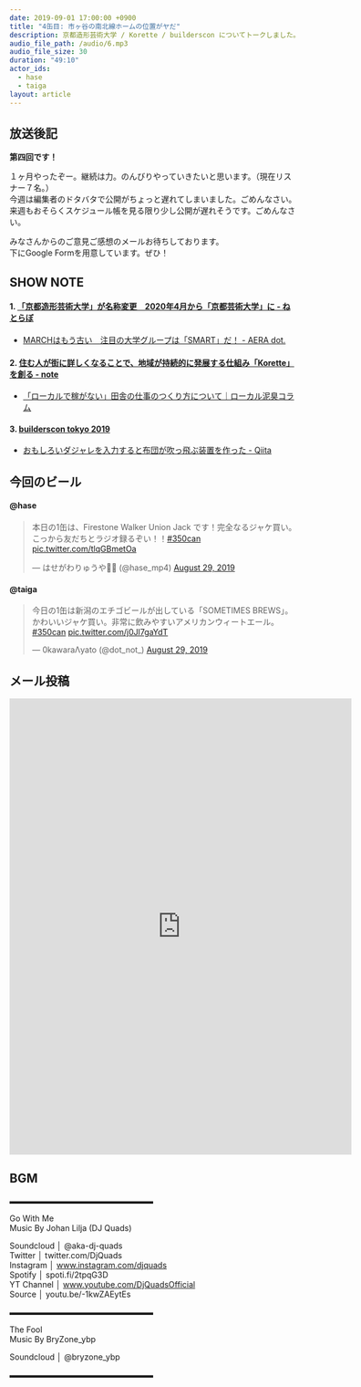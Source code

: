 ```yaml
---
date: 2019-09-01 17:00:00 +0900
title: "4缶目: 市ヶ谷の南北線ホームの位置がヤだ"
description: 京都造形芸術大学 / Korette / builderscon についてトークしました。
audio_file_path: /audio/6.mp3
audio_file_size: 30
duration: "49:10"
actor_ids:
  - hase
  - taiga
layout: article
---
```


## 放送後記

__第四回です！__

１ヶ月やったぞー。継続は力。のんびりやっていきたいと思います。（現在リスナー７名。）  
今週は編集者のドタバタで公開がちょっと遅れてしまいました。ごめんなさい。  
来週もおそらくスケジュール帳を見る限り少し公開が遅れそうです。ごめんなさい。  

みなさんからのご意見ご感想のメールお待ちしております。  
下にGoogle Formを用意しています。ぜひ！

## SHOW NOTE

#### 1. [「京都造形芸術大学」が名称変更　2020年4月から「京都芸術大学」に - ねとらぼ](https://nlab.itmedia.co.jp/nl/articles/1908/28/news096.html)

- [MARCHはもう古い　注目の大学グループは「SMART」だ！ - AERA dot.](https://dot.asahi.com/wa/2018122800019.html)

#### 2. [住む人が街に詳しくなることで、地域が持続的に発展する仕組み「Korette」を創る - note](https://note.mu/hrz31/n/nec72fdedc08a)

- [「ローカルで稼がない」田舎の仕事のつくり方について｜ローカル泥臭コラム](https://www.e-aidem.com/ch/jimocoro/entry/dorokusa01)

#### 3. [builderscon tokyo 2019](https://builderscon.io/tokyo/2019)

- [おもしろいダジャレを入力すると布団が吹っ飛ぶ装置を作った - Qiita](https://qiita.com/fujit33/items/dbfbd7a2aa3858067b6c)

## 今回のビール

#### @hase
<blockquote class="twitter-tweet"><p lang="ja" dir="ltr">本日の1缶は、Firestone Walker Union Jack です！完全なるジャケ買い。<br>こっから友だちとラジオ録るぞい！！<a href="https://twitter.com/hashtag/350can?src=hash&amp;ref_src=twsrc%5Etfw">#350can</a> <a href="https://t.co/tlqGBmetOa">pic.twitter.com/tlqGBmetOa</a></p>&mdash; はせがわりゅうや🎋🎥 (@hase_mp4) <a href="https://twitter.com/hase_mp4/status/1167085383823196166?ref_src=twsrc%5Etfw">August 29, 2019</a></blockquote> <script async src="https://platform.twitter.com/widgets.js" charset="utf-8"></script>

#### @taiga
<blockquote class="twitter-tweet"><p lang="ja" dir="ltr">今日の1缶は新潟のエチゴビールが出している「SOMETIMES BREWS」。かわいいジャケ買い。非常に飲みやすいアメリカンウィートエール。<a href="https://twitter.com/hashtag/350can?src=hash&amp;ref_src=twsrc%5Etfw">#350can</a> <a href="https://t.co/j0Jl7gaYdT">pic.twitter.com/j0Jl7gaYdT</a></p>&mdash; 0kawaraΛyato (@dot_not_) <a href="https://twitter.com/dot_not_/status/1167110160340242432?ref_src=twsrc%5Etfw">August 29, 2019</a></blockquote> <script async src="https://platform.twitter.com/widgets.js" charset="utf-8"></script>

## メール投稿

<iframe src="https://docs.google.com/forms/d/e/1FAIpQLSfTZ99ZtY5BJtHk38i7c_p3AdF-uIGnOOsc6W05wV6L0MTAQg/viewform?embedded=true" width="600" height="800" frameborder="0" marginheight="0" marginwidth="0">読み込んでいます…</iframe>

## BGM
▬▬▬▬▬▬▬▬▬▬▬▬▬▬▬▬▬▬  

Go With Me  
Music By Johan Lilja (DJ Quads)  

Soundcloud │ @aka-dj-quads  
Twitter │ twitter.com/DjQuads  
Instagram │ www.instagram.com/djquads  
Spotify │ spoti.fi/2tpqG3D  
YT Channel │ www.youtube.com/DjQuadsOfficial  
Source │ youtu.be/-1kwZAEytEs  

▬▬▬▬▬▬▬▬▬▬▬▬▬▬▬▬▬▬  

The Fool  
Music By BryZone_ybp  

Soundcloud │ @bryzone_ybp  

▬▬▬▬▬▬▬▬▬▬▬▬▬▬▬▬▬▬  
